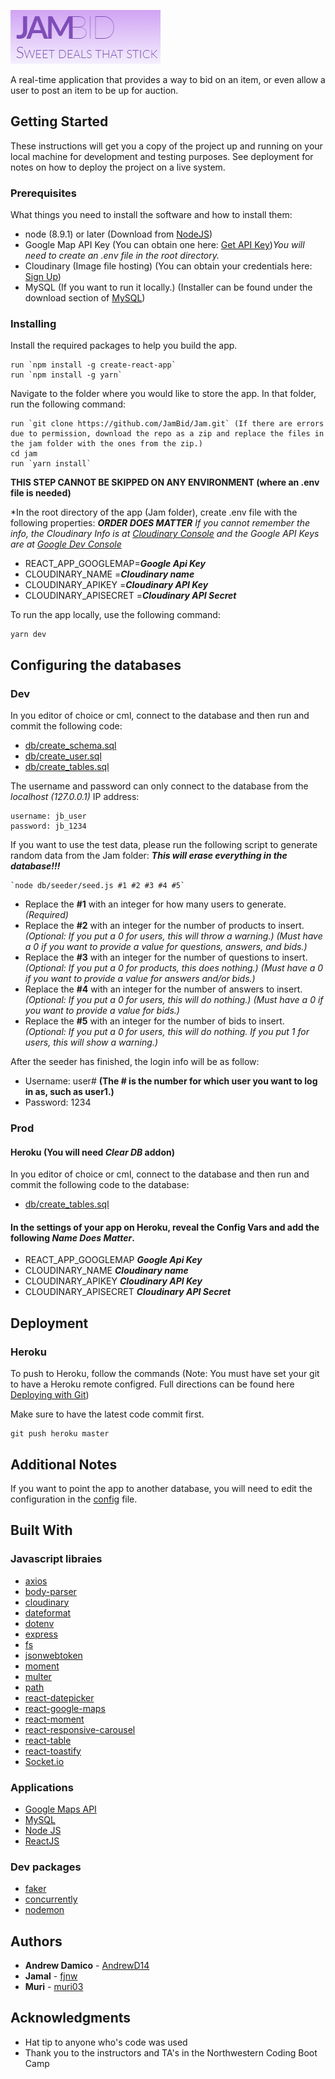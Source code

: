 ![alt text](JAM-logo.png "Jam Logo")

A real-time application that provides a way to bid on an item, or even allow a user to post an item to be up for auction.

## Getting Started

These instructions will get you a copy of the project up and running on your local machine for development and testing purposes. See deployment for notes on how to deploy the project on a live system.

### Prerequisites

What things you need to install the software and how to install them:

* node (8.9.1) or later (Download from [NodeJS](https://nodejs.org/en/download/))
* Google Map API Key (You can obtain one here: [Get API Key](https://developers.google.com/maps/documentation/javascript/get-api-key))_You will need to create an .env file in the root directory._
* Cloudinary (Image file hosting) (You can obtain your credentials here: [Sign Up](https://cloudinary.com/))
* MySQL (If you want to run it locally.) (Installer can be found under the download section of [MySQL](https://www.mysql.com/))

### Installing

Install the required packages to help you build the app.

```
run `npm install -g create-react-app`
run `npm install -g yarn`
```

Navigate to the folder where you would like to store the app. In that folder, run the following command:

```
run `git clone https://github.com/JamBid/Jam.git` (If there are errors due to permission, download the repo as a zip and replace the files in the jam folder with the ones from the zip.)
cd jam
run `yarn install`
```

**THIS STEP CANNOT BE SKIPPED ON ANY ENVIRONMENT (where an .env file is needed)**

*In the root directory of the app (Jam folder), create .env file with the following properties: **_ORDER DOES MATTER_**
_If you cannot remember the info, the Cloudinary Info is at [Cloudinary Console](https://cloudinary.com/console) and the Google API Keys are at [Google Dev Console](https://console.cloud.google.com/)_
* REACT_APP_GOOGLEMAP=**_Google Api Key_**
* CLOUDINARY_NAME =**_Cloudinary name_**
* CLOUDINARY_APIKEY =**_Cloudinary API Key_**
* CLOUDINARY_APISECRET =**_Cloudinary API Secret_**


To run the app locally, use the following command:
```
yarn dev
```

## Configuring the databases
### Dev

In you editor of choice or cml, connect to the database and then run and commit the following code:

* [db/create_schema.sql](db/create_schema.sql)
* [db/create_user.sql](db/create_user.sql)
* [db/create_tables.sql](db/create_tables.sql)


The username and password can only connect to the database from the *localhost (127.0.0.1)* IP address:
```
username: jb_user
password: jb_1234
```

If you want to use the test data, please run the following script to generate random data from the Jam folder:
**_This will erase everything in the database!!!_**
```
`node db/seeder/seed.js #1 #2 #3 #4 #5`
```
* Replace the **#1** with an integer for how many users to generate. *(Required)*
* Replace the **#2** with an integer for the number of products to insert. *(Optional: If you put a 0 for users, this will throw a warning.) _(Must have a 0 if you want to provide a value for questions, answers, and bids.)_*
* Replace the **#3** with an integer for the number of questions to insert. *(Optional: If you put a 0 for products, this does nothing.) _(Must have a 0 if you want to provide a value for answers and/or bids.)_*
* Replace the **#4** with an integer for the number of answers to insert. *(Optional: If you put a 0 for users, this will do nothing.) _(Must have a 0 if you want to provide a value for bids.)_*
* Replace the **#5** with an integer for the number of bids to insert. *(Optional: If you put a 0 for users, this will do nothing. If you put 1 for users, this will show a warning.)*

After the seeder has finished, the login info will be as follow:
* Username: user# **(The # is the number for which user you want to log in as, such as user1.)**
* Password: 1234


### Prod

#### Heroku (You will need *Clear DB* addon)
In you editor of choice or cml, connect to the database and then run and commit the following code to the database:

* [db/create_tables.sql](db/create_tables.sql)

#### In the settings of your app on Heroku, reveal the Config Vars and add the following _Name Does Matter_.
* REACT_APP_GOOGLEMAP **_Google Api Key_**
* CLOUDINARY_NAME **_Cloudinary name_**
* CLOUDINARY_APIKEY **_Cloudinary API Key_**
* CLOUDINARY_APISECRET **_Cloudinary API Secret_**



## Deployment

### Heroku
To push to Heroku, follow the commands (Note: You must have set your git to have a Heroku remote configred. Full directions can be found here [Deploying with Git](https://devcenter.heroku.com/articles/git))

Make sure to have the latest code commit first.
```
git push heroku master
```

## Additional Notes
If you want to point the app to another database, you will need to edit the configuration in the [config](server/config/connections.js) file.

## Built With

### Javascript libraies
* [axios](https://github.com/axios/axios)
* [body-parser](https://github.com/expressjs/body-parser)
* [cloudinary](https://cloudinary.com/documentation/node_image_upload#server_side_upload)
* [dateformat](https://github.com/felixge/node-dateformat)
* [dotenv](https://github.com/motdotla/dotenv)
* [express](https://expressjs.com/)
* [fs](https://nodejs.org/api/fs.html)
* [jsonwebtoken](https://www.npmjs.com/package/jsonwebtoken)
* [moment](https://momentjs.com/)
* [multer](https://github.com/expressjs/multer)
* [path](https://nodejs.org/api/path.html)
* [react-datepicker](https://www.npmjs.com/package/react-datepicker)
* [react-google-maps](https://github.com/tomchentw/react-google-maps)
* [react-moment](https://github.com/headzoo/react-moment)
* [react-responsive-carousel](https://github.com/leandrowd/react-responsive-carousel)
* [react-table](https://react-table.js.org/#/story/readme)
* [react-toastify](https://github.com/fkhadra/react-toastify)
* [Socket.io](https://socket.io/)


### Applications
* [Google Maps API](https://developers.google.com/maps/documentation/javascript/)
* [MySQL](https://www.mysql.com/)
* [Node JS](https://nodejs.org/en/)
* [ReactJS](https://reactjs.org/)


### Dev packages
* [faker](https://github.com/marak/Faker.js/)
* [concurrently](https://github.com/kimmobrunfeldt/concurrently)
* [nodemon](https://nodemon.io/)

## Authors

* **Andrew Damico** - [AndrewD14](https://github.com/AndrewD14)
* **Jamal** - [fjnw](https://github.com/fjnw)
* **Muri** - [muri03](https://github.com/muri03)

## Acknowledgments

* Hat tip to anyone who's code was used
* Thank you to the instructors and TA's in the Northwestern Coding Boot Camp
